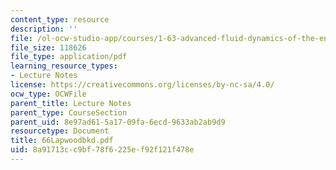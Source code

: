 ```yaml
---
content_type: resource
description: ''
file: /ol-ocw-studio-app/courses/1-63-advanced-fluid-dynamics-of-the-environment-fall-2002/8a91713cc9bf78f6225ef92f121f478e_66Lapwoodbkd.pdf
file_size: 118626
file_type: application/pdf
learning_resource_types:
- Lecture Notes
license: https://creativecommons.org/licenses/by-nc-sa/4.0/
ocw_type: OCWFile
parent_title: Lecture Notes
parent_type: CourseSection
parent_uid: 8e97ad61-5a17-09fa-6ecd-9633ab2ab9d9
resourcetype: Document
title: 66Lapwoodbkd.pdf
uid: 8a91713c-c9bf-78f6-225e-f92f121f478e
---
```

